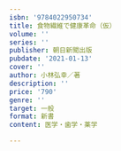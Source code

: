 ```yaml
---
isbn: '9784022950734'
title: 食物繊維で健康革命（仮）
volume: ''
series: ''
publisher: 朝日新聞出版
pubdate: '2021-01-13'
cover: ''
author: 小林弘幸／著
description: ''
price: '790'
genre: ''
target: 一般
format: 新書
content: 医学・歯学・薬学

---
```

